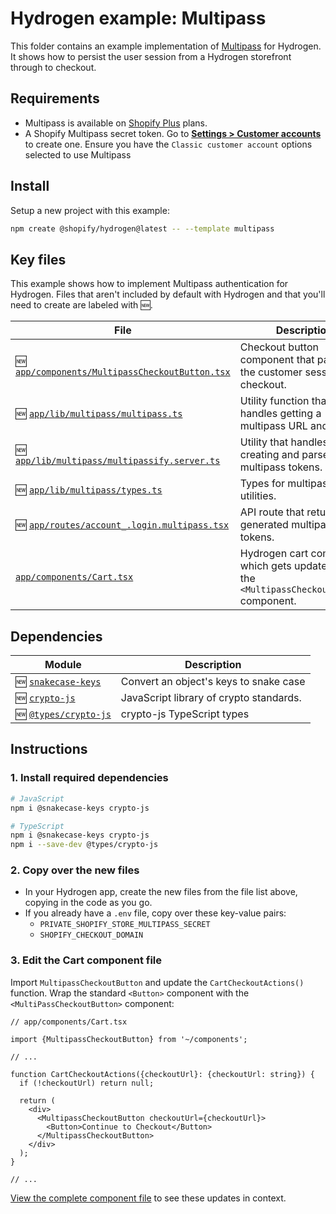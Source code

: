 # Hydrogen example: Multipass

This folder contains an example implementation of [Multipass](https://shopify.dev/docs/api/multipass) for Hydrogen. It shows how to persist
the user session from a Hydrogen storefront through to checkout.

## Requirements

- Multipass is available on [Shopify Plus](https://www.shopify.com/plus) plans.
- A Shopify Multipass secret token. Go to [**Settings > Customer accounts**](https://www.shopify.com/admin/settings/customer_accounts) to create one. Ensure you have the `Classic customer account` options selected to use Multipass

## Install

Setup a new project with this example:

```bash
npm create @shopify/hydrogen@latest -- --template multipass
```

## Key files

This example shows how to implement Multipass authentication for Hydrogen.
Files that aren't included by default with Hydrogen and that you'll need to
create are labeled with 🆕.

| File                                                                                          | Description                                                                                   |
| --------------------------------------------------------------------------------------------- | --------------------------------------------------------------------------------------------- |
| 🆕 [`app/components/MultipassCheckoutButton.tsx`](app/components/MultipassCheckoutButton.tsx) | Checkout button component that passes the customer session to checkout.                       |
| 🆕 [`app/lib/multipass/multipass.ts`](app/lib/multipass/multipass.ts)                         | Utility function that handles getting a multipass URL and token.                              |
| 🆕 [`app/lib/multipass/multipassify.server.ts`](app/lib/multipass/multipassify.server.ts)     | Utility that handles creating and parse multipass tokens.                                     |
| 🆕 [`app/lib/multipass/types.ts`](app/lib/multipass/types.ts)                                 | Types for multipass utilities.                                                                |
| 🆕 [`app/routes/account_.login.multipass.tsx`](app/routes/account_.login.multipass.tsx)       | API route that returns generated multipass tokens.                                            |
| [`app/components/Cart.tsx`](app/components/Cart.tsx)                                          | Hydrogen cart component, which gets updated to add the `<MultipassCheckoutButton>` component. |

## Dependencies

| Module                                                                  | Description                             |
| ----------------------------------------------------------------------- | --------------------------------------- |
| 🆕 [`snakecase-keys`](https://www.npmjs.com/package/snakecase-keys)     | Convert an object's keys to snake case  |
| 🆕 [`crypto-js`](https://www.npmjs.com/package/crypto-js)               | JavaScript library of crypto standards. |
| 🆕 [`@types/crypto-js`](https://www.npmjs.com/package/@types/crypto-js) | crypto-js TypeScript types              |

## Instructions

### 1. Install required dependencies

```bash
# JavaScript
npm i @snakecase-keys crypto-js

# TypeScript
npm i @snakecase-keys crypto-js
npm i --save-dev @types/crypto-js
```

### 2. Copy over the new files

- In your Hydrogen app, create the new files from the file list above, copying in the code as you go.
- If you already have a `.env` file, copy over these key-value pairs:
  - `PRIVATE_SHOPIFY_STORE_MULTIPASS_SECRET`
  - `SHOPIFY_CHECKOUT_DOMAIN`

### 3. Edit the Cart component file

Import `MultipassCheckoutButton` and update the `CartCheckoutActions()` function. Wrap the standard `<Button>` component with the `<MultiPassCheckoutButton>` component:

```tsx
// app/components/Cart.tsx

import {MultipassCheckoutButton} from '~/components';

// ...

function CartCheckoutActions({checkoutUrl}: {checkoutUrl: string}) {
  if (!checkoutUrl) return null;

  return (
    <div>
      <MultipassCheckoutButton checkoutUrl={checkoutUrl}>
        <Button>Continue to Checkout</Button>
      </MultipassCheckoutButton>
    </div>
  );
}

// ...
```

[View the complete component file](app/components/Cart.tsx) to see these updates in context.
